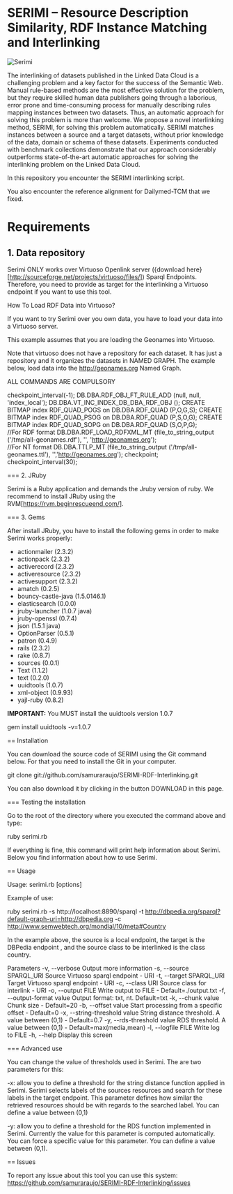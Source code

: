 # SERIMI – Resource Description Similarity, RDF Instance Matching and Interlinking  

![Serimi](https://github.com/samuraraujo/SERIMI-RDF-Interlinking/raw/master/image.png)
   
The interlinking of datasets published in the Linked Data Cloud is a 
challenging problem and a key factor for the success of the Semantic Web. 
Manual rule-based methods are the most effective solution for the problem, but 
they require skilled human data publishers going through a laborious, error 
prone and time-consuming process for manually describing rules mapping 
instances between two datasets. Thus, an automatic approach for solving this 
problem is more than welcome. We propose a novel interlinking 
method, SERIMI, for solving this problem automatically. SERIMI matches 
instances between a source and a target datasets, without prior knowledge of the 
data, domain or schema of these datasets. Experiments conducted with 
benchmark collections demonstrate that our approach considerably outperforms 
state-of-the-art automatic approaches for solving the interlinking problem on 
the Linked Data Cloud. 

In this repository you encounter the SERIMI interlinking script. 

You also encounter the reference alignment for Dailymed-TCM that we fixed.

# Requirements 

## 1. Data repository 
Serimi ONLY works over Virtuoso Openlink server ({download here}[http://sourceforge.net/projects/virtuoso/files/]) Sparql Endpoints. Therefore, you need to provide as target for the interlinking a Virtuoso endpoint if you want to use this tool.

How To Load RDF Data into Virtuoso?

If you want to try Serimi over you own data, you have to load your data into a Virtuoso server.

This example assumes that you are loading the Geonames into Virtuoso.  

Note that virtuoso does not have a repository for each dataset. It has just a repository and it organizes the datasets in NAMED GRAPH. The example below, load data into the http://geonames.org Named Graph.

ALL COMMANDS ARE COMPULSORY 

 checkpoint_interval(-1);
 DB.DBA.RDF_OBJ_FT_RULE_ADD (null, null, 'index_local');
 DB.DBA.VT_INC_INDEX_DB_DBA_RDF_OBJ ();	
 CREATE BITMAP index RDF_QUAD_POGS on DB.DBA.RDF_QUAD (P,O,G,S);
 CREATE BITMAP index RDF_QUAD_PSOG on DB.DBA.RDF_QUAD (P,S,O,G);
 CREATE BITMAP index RDF_QUAD_SOPG on DB.DBA.RDF_QUAD (S,O,P,G);	
 //For RDF format
 DB.DBA.RDF_LOAD_RDFXML_MT (file_to_string_output ('/tmp/all-geonames.rdf'), '', 'http://geonames.org');	
 //For NT format
 DB.DBA.TTLP_MT (file_to_string_output ('/tmp/all-geonames.ttl'), '','http://geonames.org');
 checkpoint;
 checkpoint_interval(30);

=== 2. JRuby

Serimi is a Ruby application and demands the Jruby version of ruby. We recommend to install JRuby using the RVM[https://rvm.beginrescueend.com/].

=== 3. Gems

After install JRuby, you have to install the following gems in order to make Serimi works properly:

* actionmailer (2.3.2)
* actionpack (2.3.2)
* activerecord (2.3.2)
* activeresource (2.3.2)
* activesupport (2.3.2)
* amatch (0.2.5)
* bouncy-castle-java (1.5.0146.1)
* elasticsearch (0.0.0)
* jruby-launcher (1.0.7 java)
* jruby-openssl (0.7.4)
* json (1.5.1 java)
* OptionParser (0.5.1)
* patron (0.4.9)
* rails (2.3.2)
* rake (0.8.7)
* sources (0.0.1)
* Text (1.1.2)
* text (0.2.0)
* uuidtools (1.0.7)
* xml-object (0.9.93)
* yajl-ruby (0.8.2)

<b>IMPORTANT:</b>
You MUST install the uuidtools version 1.0.7

gem install uuidtools -v=1.0.7

== Installation

You can download the source code of SERIMI using the Git command below. For that you need to install the Git in your computer.

 git clone git://github.com/samuraraujo/SERIMI-RDF-Interlinking.git
 
You can also download it by clicking in the button DOWNLOAD in this page.

=== Testing the installation

Go to the root of the directory where you executed the command above and type:

 ruby serimi.rb

If everything is fine, this command will print help information about Serimi. Below you find information about how to use Serimi.
 
== Usage

Usage: serimi.rb [options] 

Example of use: 

 ruby serimi.rb -s http://localhost:8890/sparql -t http://dbpedia.org/sparql?default-graph-uri=http://dbpedia.org
 -c http://www.semwebtech.org/mondial/10/meta#Country 

In the example above, the source is a local endpoint, the target is the DBPedia endpoint , and the source class to be interlinked is the class country.

Parameters
    -v, --verbose                    Output more information
    -s, --source SPARQL_URI          Source Virtuoso sparql endpoint - URI
    -t, --target SPARQL_URI          Target Virtuoso sparql endpoint - URI
    -c, --class URI                  Source class for interlink - URI
    -o, --output FILE                Write output to FILE - Default=./output.txt
    -f, --output-format value        Output format: txt, nt. Default=txt
    -k, --chunk value                Chunk size - Default=20
    -b, --offset value               Start processing from a specific offset - Default=0
    -x, --string-threshold value     String distance threshold. A value between (0,1) - Default=0.7
    -y, --rds-threshold value        RDS threshold. A value between (0,1) - Default=max(media,mean)
    -l, --logfile FILE               Write log to FILE
    -h, --help                       Display this screen

=== Advanced use

You can change the value of thresholds used in Serimi. The are two parameters for this:

-x: allow you to define a threshold for the string distance function applied in Serimi. Serimi selects labels of the sources resources and search for these labels in the target endpoint. This parameter defines how similar the retrieved resources should be with regards to the searched label. You can define a value between (0,1)

-y: allow you to define a threshold for the RDS function implemented in Serimi. Currently the value for this parameter is computed automatically. You can force a specific value for this parameter. You can define a value between (0,1).

== Issues

To report any issue about this tool you can use this system: https://github.com/samuraraujo/SERIMI-RDF-Interlinking/issues
